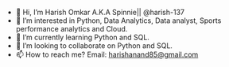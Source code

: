 - 👋 Hi, I’m Harish Omkar A.K.A Spinnie|| @harish-137
- 👀 I’m interested in Python, Data Analytics, Data analyst, Sports performance analytics and Cloud.
- 🌱 I’m currently learning Python and SQL.
- 💞️ I’m looking to collaborate on Python and SQL.
- 📫 How to reach me? Email: harishanand85@gmail.com

<!---
harish-137/harish-137 is a ✨ special ✨ repository because its `README.md` (this file) appears on your GitHub profile.
You can click the Preview link to take a look at your changes.
--->
